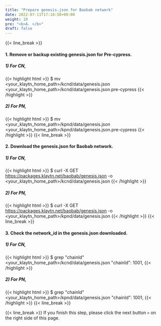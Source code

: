 ```yaml
---
title: "Prepare genesis.json for Baobab network"
date: 2022-07-11T17:10:58+09:00
weight: 10
pre: "<b>A. </b>"
draft: false
---
```


{{< line_break >}}
#### 1. Remove or backup existing genesis.json for Pre-cypress.
##### 1) For CN,
{{< highlight html >}}
$ mv <your_klaytn_home_path>/kcnd/data/genesis.json <your_klaytn_home_path>/kcnd/data/genesis.json.pre-cypress 
{{< /highlight >}}
##### 2) For PN,
{{< highlight html >}}
$ mv <your_klaytn_home_path>/kpnd/data/genesis.json <your_klaytn_home_path>/kpnd/data/genesis.json.pre-cypress
{{< /highlight >}}
{{< line_break >}}

#### 2. Download the genesis.json for Baobab network.
##### 1) For CN,
{{< highlight html >}}
$ curl -X GET https://packages.klaytn.net/baobab/genesis.json -o <your_klaytn_home_path>/kcnd/data/genesis.json
{{< /highlight >}}
##### 2) For PN,
{{< highlight html >}}
$ curl -X GET https://packages.klaytn.net/baobab/genesis.json -o <your_klaytn_home_path>/kpnd/data/genesis.json
{{< /highlight >}}
{{< line_break >}}

#### 3. Check the network_id in the genesis.json downloaded.
##### 1) For CN,
{{< highlight html >}}
$ grep "chainId" <your_klaytn_home_path>/kcnd/data/genesis.json
"chainId": 1001,
{{< /highlight >}}
##### 2) For PN,
{{< highlight html >}}
$ grep "chainId" <your_klaytn_home_path>/kpnd/data/genesis.json
"chainId": 1001,
{{< /highlight >}}
{{< line_break >}}

{{< line_break >}}
If you finish this step, please click the next button ```>``` on the right side of this page.
